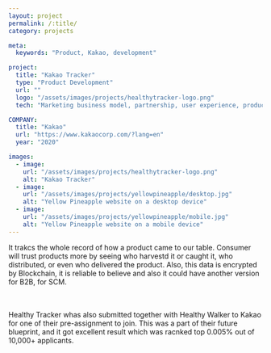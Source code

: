 ```yaml
---
layout: project
permalink: /:title/
category: projects

meta:
  keywords: "Product, Kakao, development"

project:
  title: "Kakao Tracker"
  type: "Product Development"
  url: ""
  logo: "/assets/images/projects/healthytracker-logo.png"
  tech: "Marketing business model, partnership, user experience, product development"

COMPANY:
  title: "Kakao"
  url: "https://www.kakaocorp.com/?lang=en"
  year: "2020"

images:
  - image:
    url: "/assets/images/projects/healthytracker-logo.png"
    alt: "Kakao Tracker"
  - image:
    url: "/assets/images/projects/yellowpineapple/desktop.jpg"
    alt: "Yellow Pineapple website on a desktop device"
  - image:
    url: "/assets/images/projects/yellowpineapple/mobile.jpg"
    alt: "Yellow Pineapple website on a mobile device"
---
```

<p>It trakcs the whole record of how a product came to our table. Consumer will trust products more by seeing who harvestd it or caught it, who distributed, or even who delivered the product. Also, this data is encrypted by Blockchain, it is reliable to believe and also it could have another version for B2B, for SCM.</p>
<br><br> Healthy Tracker whas also submitted together with Healthy Walker to Kakao for one of their pre-assignment to join. This was a part of their future blueprint, and it got excellent result which was racnked top 0.005% out of 10,000+ applicants.

